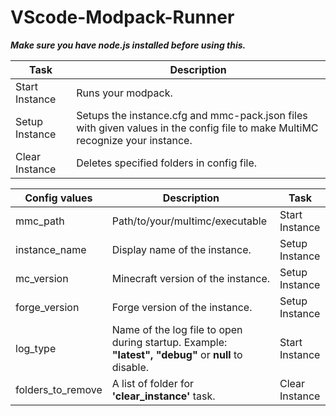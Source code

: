 # VScode-Modpack-Runner

***Make sure you have node.js installed before using this.***

| Task           | Description                                                                                                                   |
| ---------------|------------------------------------------------------------------------------------------------------------------------------ |
| Start Instance | Runs your modpack.                                                                                                            |
| Setup Instance | Setups the instance.cfg and mmc-pack.json files with given values in the config file to make MultiMC recognize your instance. |
| Clear Instance | Deletes specified folders in config file.                                                                                     |

| Config values     | Description                                                                                         | Task           |
| ------------------|---------------------------------------------------------------------------------------------------- | -------------- |
| mmc_path          | Path/to/your/multimc/executable                                                                     | Start Instance |
| instance_name     | Display name of the instance.                                                                       | Setup Instance |
| mc_version        | Minecraft version of the instance.                                                                  | Setup Instance |
| forge_version     | Forge version of the instance.                                                                      | Setup Instance |
| log_type          | Name of the log file to open during startup. Example: **"latest", "debug"** or **null** to disable. | Start Instance |
| folders_to_remove | A list of folder for **'clear_instance'** task.                                                     | Clear Instance |
